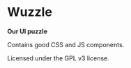 # Wuzzle

**Our UI puzzle**

Contains good CSS and JS components.

Licensed under the GPL v3 license.